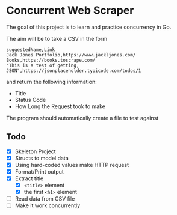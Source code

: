 # Concurrent Web Scraper

The goal of this project is to learn and practice concurrency in Go.

The aim will be to take a CSV in the form

```csv
suggestedName,Link
Jack Jones Portfolio,https://www.jackljones.com/
Books,https://books.toscrape.com/
"This is a test of getting, JSON",https://jsonplaceholder.typicode.com/todos/1
```

and return the following information:

- Title
- Status Code
- How Long the Request took to make

The program should automatically create a file to test against

## Todo

- [x] Skeleton Project
- [x] Structs to model data
- [x] Using hard-coded values make HTTP request
- [x] Format/Print output
- [x] Extract title
  - [x] `<title>` element
  - [x] the first `<h1>` element
- [ ] Read data from CSV file
- [ ] Make it work concurrently